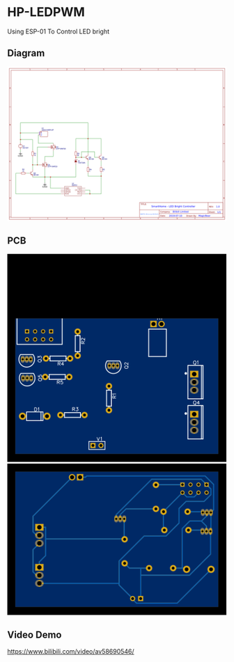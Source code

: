 # HP-LEDPWM
Using ESP-01 To Control LED bright

## Diagram
![Diagram](https://raw.githubusercontent.com/magicbear/HP-LEDPWM/master/sch.png)

## PCB
![Diagram](https://raw.githubusercontent.com/magicbear/HP-LEDPWM/master/top.svg)
![Diagram](https://raw.githubusercontent.com/magicbear/HP-LEDPWM/master/bottom.svg)

## Video Demo
https://www.bilibili.com/video/av58690546/
